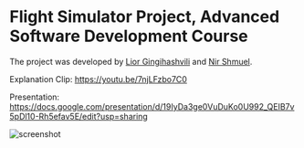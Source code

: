 # Flight Simulator Project, Advanced Software Development Course
The project was developed by [Lior Gingihashvili](https://www.linkedin.com/in/lior-gingi/) and [Nir Shmuel](https://www.linkedin.com/in/nir-shmuel/).


Explanation Clip: https://youtu.be/7njLFzbo7C0


Presentation: https://docs.google.com/presentation/d/19IyDa3ge0VuDuKo0U992_QEIB7v5pDl10-Rh5efav5E/edit?usp=sharing


![screenshot](https://i.ibb.co/f0mx69W/Flight-Simulator-General.jpg)
